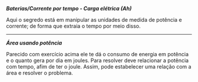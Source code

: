 ***Baterias/Corrente por tempo - Carga elétrica (Ah)***

  Aqui o segredo está em manipular as unidades de medida de potência e corrente; de forma que extraia o tempo por meio disso. 

----

***Área usando potência*** 

Parecido com exercício acima ele te dá o consumo de energia em potência e o quanto gera por dia em joules. Para resolver deve relacionar a potência com tempo, afim de ter o joule. Assim, pode estabelecer uma relação com a área e resolver o problema. 